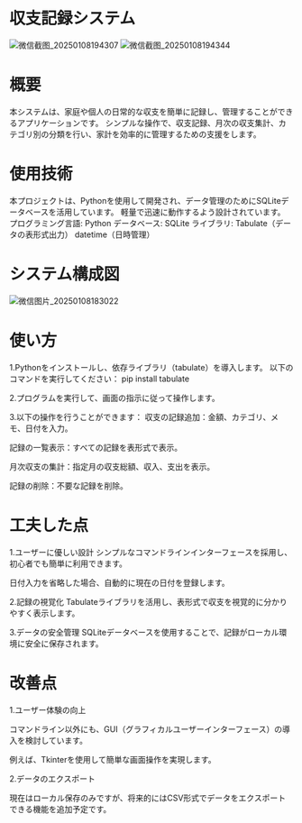 # 収支記録システム
![微信截图_20250108194307](https://github.com/user-attachments/assets/585e6158-c710-4779-9675-b31657b39847)
![微信截图_20250108194344](https://github.com/user-attachments/assets/9a3ead34-ad50-466b-a50c-e3283ce19814)

# 概要
本システムは、家庭や個人の日常的な収支を簡単に記録し、管理することができるアプリケーションです。
シンプルな操作で、収支記録、月次の収支集計、カテゴリ別の分類を行い、家計を効率的に管理するための支援をします。
# 使用技術
本プロジェクトは、Pythonを使用して開発され、データ管理のためにSQLiteデータベースを活用しています。
軽量で迅速に動作するよう設計されています。
プログラミング言語: Python
データベース: SQLite
ライブラリ:
Tabulate（データの表形式出力）
datetime（日時管理）
# システム構成図
![微信图片_20250108183022](https://github.com/user-attachments/assets/d1b91c88-b055-4b30-ab09-e5d7fa792cb2)
# 使い方
1.Pythonをインストールし、依存ライブラリ（tabulate）を導入します。
以下のコマンドを実行してください：
pip install tabulate

2.プログラムを実行して、画面の指示に従って操作します。

3.以下の操作を行うことができます：
収支の記録追加：金額、カテゴリ、メモ、日付を入力。

記録の一覧表示：すべての記録を表形式で表示。

月次収支の集計：指定月の収支総額、収入、支出を表示。

記録の削除：不要な記録を削除。
# 工夫した点
1.ユーザーに優しい設計
シンプルなコマンドラインインターフェースを採用し、初心者でも簡単に利用できます。

日付入力を省略した場合、自動的に現在の日付を登録します。

2.記録の視覚化
Tabulateライブラリを活用し、表形式で収支を視覚的に分かりやすく表示します。

3.データの安全管理
SQLiteデータベースを使用することで、記録がローカル環境に安全に保存されます。

# 改善点
1.ユーザー体験の向上

コマンドライン以外にも、GUI（グラフィカルユーザーインターフェース）の導入を検討しています。

例えば、Tkinterを使用して簡単な画面操作を実現します。

2.データのエクスポート

現在はローカル保存のみですが、将来的にはCSV形式でデータをエクスポートできる機能を追加予定です。
